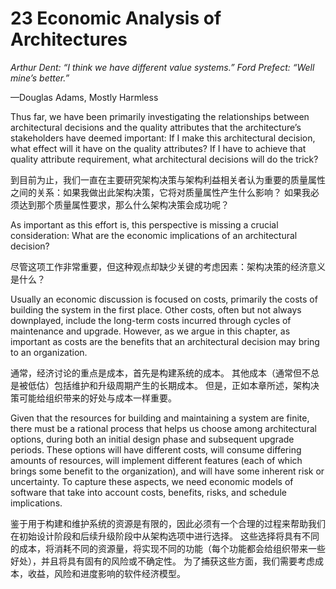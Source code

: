 23 Economic Analysis of Architectures
===

_Arthur Dent: “I think we have different value systems.”
Ford Prefect: “Well mine’s better.”_

—Douglas Adams, Mostly Harmless

Thus far, we have been primarily investigating the relationships between architectural decisions and the quality attributes that the architecture’s stakeholders have deemed important: If I make this architectural decision, what effect will it have on the quality attributes? If I have to achieve that quality attribute requirement, what architectural decisions will do the trick?

到目前为止，我们一直在主要研究架构决策与架构利益相关者认为重要的质量属性之间的关系：如果我做出此架构决策，它将对质量属性产生什么影响？ 如果我必须达到那个质量属性要求，那么什么架构决策会成功呢？

As important as this effort is, this perspective is missing a crucial consideration: What are the economic implications of an architectural decision?

尽管这项工作非常重要，但这种观点却缺少关键的考虑因素：架构决策的经济意义是什么？

Usually an economic discussion is focused on costs, primarily the costs of building the system in the first place. Other costs, often but not always downplayed, include the long-term costs incurred through cycles of maintenance and upgrade. However, as we argue in this chapter, as important as costs are the benefits that an architectural decision may bring to an organization.

通常，经济讨论的重点是成本，首先是构建系统的成本。 其他成本（通常但不总是被低估）包括维护和升级周期产生的长期成本。 但是，正如本章所述，架构决策可能给组织带来的好处与成本一样重要。

Given that the resources for building and maintaining a system are finite, there must be a rational process that helps us choose among architectural options, during both an initial design phase and subsequent upgrade periods. These options will have different costs, will consume differing amounts of resources, will implement different features (each of which brings some benefit to the organization), and will have some inherent risk or uncertainty. To capture these aspects, we need economic models of software that take into account costs, benefits, risks, and schedule implications.

鉴于用于构建和维护系统的资源是有限的，因此必须有一个合理的过程来帮助我们在初始设计阶段和后续升级阶段中从架构选项中进行选择。 这些选择将具有不同的成本，将消耗不同的资源量，将实现不同的功能（每个功能都会给组织带来一些好处），并且将具有固有的风险或不确定性。 为了捕获这些方面，我们需要考虑成本，收益，风险和进度影响的软件经济模型。